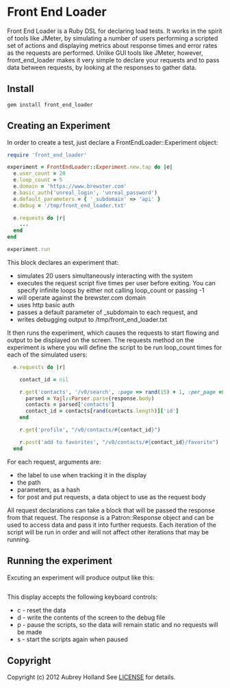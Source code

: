 # Front End Loader

Front End Loader is a Ruby DSL for declaring load tests. It works in the spirit of
tools like JMeter, by simulating a number of users performing a scripted set of actions
and displaying metrics about response times and error rates as the requests are performed.
Unlike GUI tools like JMeter, however, front_end_loader makes it very simple to declare
your requests and to pass data between requests, by looking at the responses to gather data.

## Install
    gem install front_end_loader

## Creating an Experiment

In order to create a test, just declare a FrontEndLoader::Experiment object:

```ruby
require 'front_end_loader'

experiment = FrontEndLoader::Experiment.new.tap do |e|
  e.user_count = 20
  e.loop_count = 5
  e.domain = 'https://www.brewster.com'
  e.basic_auth('unreal_login', 'unreal_password')
  e.default_parameters = { '_subdomain' => 'api' }
  e.debug = '/tmp/front_end_loader.txt'

  e.requests do |r|
    ...
  end
end

experiment.run
```

This block declares an experiment that:

* simulates 20 users simultaneously interacting with the system
* executes the request script five times per user before exiting. You can specify infinite loops by either not calling loop_count or passing -1
* will operate against the brewster.com domain
* uses http basic auth
* passes a default parameter of _subdomain to each request, and
* writes debugging output to /tmp/front_end_loader.txt

It then runs the experiment, which causes the requests to start flowing and output to be displayed
on the screen. The requests method on the experiment is where you will define the script to be run
loop_count times for each of the simulated users:

```ruby
  e.requests do |r|

    contact_id = nil

    r.get('contacts', '/v0/search', :page => rand(15) + 1, :per_page => 30) do |response|
      parsed = Yajl::Parser.parse(response.body)
      contacts = parsed['contacts']
      contact_id = contacts[rand(contacts.length)]['id']
    end

    r.get('profile', "/v0/contacts/#{contact_id}")

    r.post('add to favorites', "/v0/contacts/#{contact_id}/favorite")
  end
```

For each request, arguments are:

* the label to use when tracking it in the display
* the path
* parameters, as a hash
* for post and put requests, a data object to use as the request body

All request declarations can take a block that will be passed the response from that request. The response
is a Patron::Response object and can be used to access data and pass it into further requests. Each iteration
of the script will be run in order and will not affect other iterations that may be running.

## Running the experiment

Excuting an experiment will produce output like this:

```
```

This display accepts the following keyboard controls:

* c - reset the data
* d - write the contents of the screen to the debug file
* p - pause the scripts, so the data will remain static and no requests will be made
* s - start the scripts again when paused

## <a name="copyright"></a>Copyright
Copyright (c) 2012 Aubrey Holland
See [LICENSE](https://github.com/brewster/front_end_loader/blob/master/LICENSE) for details.
